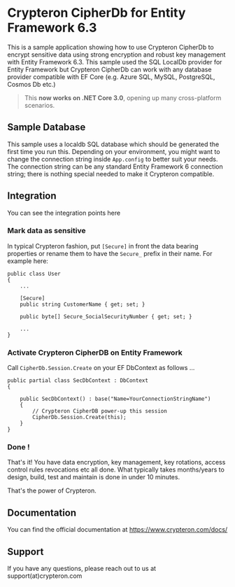 ﻿# Crypteron CipherDb for Entity Framework 6.3

This is a sample application showing how to use Crypteron CipherDb to encrypt sensitive data using strong encryption and robust key management with Entity Framework 6.3. This sample used the SQL LocalDb provider for Entity Framework but Crypteron CipherDb can work with any database provider compatible with EF Core (e.g. Azure SQL, MySQL, PostgreSQL, Cosmos Db etc.)

> This **now works on .NET Core 3.0**, opening up many cross-platform scenarios.

## Sample Database 

This sample uses a localdb SQL database which should be generated the first time you run this. Depending on your environment, you might want to change the connection string inside `App.config` to better suit your needs. The connection string can be any standard Entity Framework 6 connection string; there is nothing special needed to make it Crypteron compatible.

## Integration

You can see the integration points here

### Mark data as sensitive

In typical Crypteron fashion, put `[Secure]` in front the data bearing properties or rename them to have the `Secure_` prefix in their name. For example here:

```
public class User
{
    ...

    [Secure]
    public string CustomerName { get; set; }

    public byte[] Secure_SocialSecurityNumber { get; set; }

	...
}
```

### Activate Crypteron CipherDB on Entity Framework

Call `CipherDb.Session.Create` on your EF DbContext as follows ...

```
public partial class SecDbContext : DbContext
{

    public SecDbContext() : base("Name=YourConnectionStringName")
    {
        // Crypteron CipherDB power-up this session
        CipherDb.Session.Create(this);
    }
}
```

### Done !

That's it! You have data encryption, key management, key rotations, access control rules revocations etc all done. What typically takes months/years to design, build, test and maintain is done in under 10 minutes. 

That's the power of Crypteron.

## Documentation 

You can find the official documentation at https://www.crypteron.com/docs/

## Support

If you have any questions, please reach out to us at support(at)crypteron.com